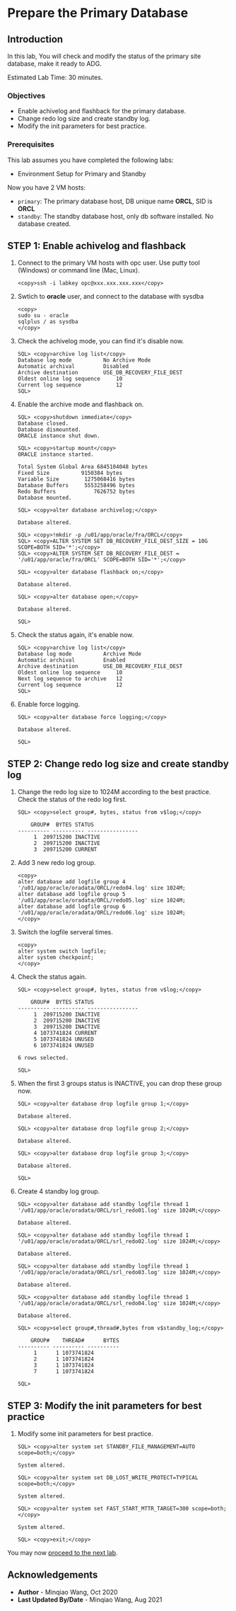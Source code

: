 # Prepare the Primary Database

## Introduction
In this lab, You will check and modify the status of the primary site database, make it ready to ADG.

Estimated Lab Time: 30 minutes.

### Objectives
- Enable achivelog and flashback for the primary database.
- Change redo log size and create standby log.
- Modify the init parameters for best practice.

### Prerequisites
This lab assumes you have completed the following labs:

- Environment Setup for Primary and Standby

Now you have 2 VM hosts:

- `primary`: The primary database host, DB unique name **ORCL**, SID is **ORCL**
- `standby`: The standby database host, only db software installed. No database created.



## **STEP 1:** Enable achivelog and flashback

1. Connect to the primary VM hosts with opc user. Use putty tool (Windows) or command line (Mac, Linux).

    ```
    <copy>ssh -i labkey opc@xxx.xxx.xxx.xxx</copy>
    ```

2. Swtich to **oracle** user, and connect to the database with sysdba

    ```
    <copy>
    sudo su - oracle
    sqlplus / as sysdba
    </copy>
    ```

   

3. Check the achivelog mode, you can find it's disable now.

    ```
    SQL> <copy>archive log list</copy>
    Database log mode	       No Archive Mode
    Automatic archival	       Disabled
    Archive destination	       USE_DB_RECOVERY_FILE_DEST
    Oldest online log sequence     10
    Current log sequence	       12
    SQL> 
    ```

2. Enable the archive mode and flashback on.

    ```
    SQL> <copy>shutdown immediate</copy>
    Database closed.
    Database dismounted.
    ORACLE instance shut down.
    
    SQL> <copy>startup mount</copy>
    ORACLE instance started.
    
    Total System Global Area 6845104048 bytes
    Fixed Size		    9150384 bytes
    Variable Size		 1275068416 bytes
    Database Buffers	 5553258496 bytes
    Redo Buffers		    7626752 bytes
    Database mounted.
    
    SQL> <copy>alter database archivelog;</copy>
    
    Database altered.
    
    SQL> <copy>!mkdir -p /u01/app/oracle/fra/ORCL</copy>
    SQL> <copy>ALTER SYSTEM SET DB_RECOVERY_FILE_DEST_SIZE = 10G SCOPE=BOTH SID='*';</copy>
    SQL> <copy>ALTER SYSTEM SET DB_RECOVERY_FILE_DEST = '/u01/app/oracle/fra/ORCL' SCOPE=BOTH SID='*';</copy>
    
    SQL> <copy>alter database flashback on;</copy>
    
    Database altered.
    
    SQL> <copy>alter database open;</copy>
    
    Database altered.
    
    SQL> 
    ```

3. Check the status again, it's enable now.

    ```
    SQL> <copy>archive log list</copy>
    Database log mode	       Archive Mode
    Automatic archival	       Enabled
    Archive destination	       USE_DB_RECOVERY_FILE_DEST
    Oldest online log sequence     10
    Next log sequence to archive   12
    Current log sequence	       12
    SQL> 
    ```

4. Enable force logging.

    ```
    SQL> <copy>alter database force logging;</copy>
    
    Database altered.
    
    SQL>
    ```

## **STEP 2:** Change redo log size and create standby log

1. Change the redo log size to 1024M according to the best practice. Check the status of the redo log first.

    ```
    SQL> <copy>select group#, bytes, status from v$log;</copy>
    
        GROUP#	BYTES STATUS
    ---------- ---------- ----------------
    	 1  209715200 INACTIVE
    	 2  209715200 INACTIVE
    	 3  209715200 CURRENT
    ```

2. Add 3 new redo log group.

    ```
    <copy>
    alter database add logfile group 4 '/u01/app/oracle/oradata/ORCL/redo04.log' size 1024M; 
    alter database add logfile group 5 '/u01/app/oracle/oradata/ORCL/redo05.log' size 1024M; 
    alter database add logfile group 6 '/u01/app/oracle/oradata/ORCL/redo06.log' size 1024M;
    </copy>
    ```

3. Switch the logfile serveral times.

    ```
    <copy>
    alter system switch logfile;
    alter system checkpoint;
    </copy>
    ```

4. Check the status again.

    ```
    SQL> <copy>select group#, bytes, status from v$log;</copy>
    
        GROUP#	BYTES STATUS
    ---------- ---------- ----------------
    	 1  209715200 INACTIVE
    	 2  209715200 INACTIVE
    	 3  209715200 INACTIVE
    	 4 1073741824 CURRENT
    	 5 1073741824 UNUSED
    	 6 1073741824 UNUSED
    
    6 rows selected.
    
    SQL> 
    ```

5. When the first 3 groups status is INACTIVE, you can drop these group now.

    ```
    SQL> <copy>alter database drop logfile group 1;</copy> 
    
    Database altered.
    
    SQL> <copy>alter database drop logfile group 2;</copy> 
    
    Database altered.
    
    SQL> <copy>alter database drop logfile group 3;</copy> 
    
    Database altered.
    
    SQL> 
    ```

6. Create 4 standby log group.

    ```
    SQL> <copy>alter database add standby logfile thread 1 '/u01/app/oracle/oradata/ORCL/srl_redo01.log' size 1024M;</copy>
    
    Database altered.
    
    SQL> <copy>alter database add standby logfile thread 1 '/u01/app/oracle/oradata/ORCL/srl_redo02.log' size 1024M;</copy>
    
    Database altered.
    
    SQL> <copy>alter database add standby logfile thread 1 '/u01/app/oracle/oradata/ORCL/srl_redo03.log' size 1024M;</copy>
    
    Database altered.
    
    SQL> <copy>alter database add standby logfile thread 1 '/u01/app/oracle/oradata/ORCL/srl_redo04.log' size 1024M;</copy>
    
    Database altered.
    
    SQL> <copy>select group#,thread#,bytes from v$standby_log;</copy>
    
        GROUP#    THREAD#	   BYTES
    ---------- ---------- ----------
    	 1	    1 1073741824
    	 2	    1 1073741824
    	 3	    1 1073741824
    	 7	    1 1073741824
    
    SQL> 
    ```



## **STEP 3:** Modify the init parameters for best practice

1. Modify some init parameters for best practice.

    ```
    SQL> <copy>alter system set STANDBY_FILE_MANAGEMENT=AUTO scope=both;</copy>
    
    System altered.
    
    SQL> <copy>alter system set DB_LOST_WRITE_PROTECT=TYPICAL scope=both;</copy>
    
    System altered.
    
    SQL> <copy>alter system set FAST_START_MTTR_TARGET=300 scope=both;</copy>
    
    System altered.
    
    SQL> <copy>exit;</copy>
    ```



You may now [proceed to the next lab](#next).

## Acknowledgements
* **Author** - Minqiao Wang, Oct 2020 
* **Last Updated By/Date** - Minqiao Wang, Aug 2021

